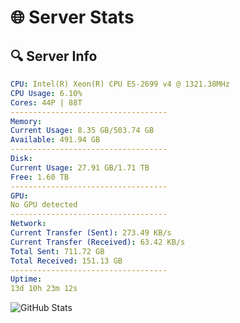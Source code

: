 # 🌐 Server Stats
## 🔍 Server Info
```yaml
CPU: Intel(R) Xeon(R) CPU E5-2699 v4 @ 1321.38MHz
CPU Usage: 6.10%
Cores: 44P | 88T
-----------------------------------
Memory:
Current Usage: 8.35 GB/503.74 GB
Available: 491.94 GB
-----------------------------------
Disk:
Current Usage: 27.91 GB/1.71 TB
Free: 1.60 TB
-----------------------------------
GPU:
No GPU detected
-----------------------------------
Network:
Current Transfer (Sent): 273.49 KB/s
Current Transfer (Received): 63.42 KB/s
Total Sent: 711.72 GB
Total Received: 151.13 GB
-----------------------------------
Uptime:
13d 10h 23m 12s
```
![GitHub Stats](https://img.shields.io/badge/Updated-2025-05-03_03:32:00-blue)